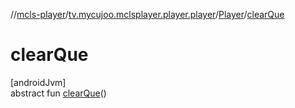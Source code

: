 //[mcls-player](../../../index.md)/[tv.mycujoo.mclsplayer.player.player](../index.md)/[Player](index.md)/[clearQue](clear-que.md)

# clearQue

[androidJvm]\
abstract fun [clearQue](clear-que.md)()
